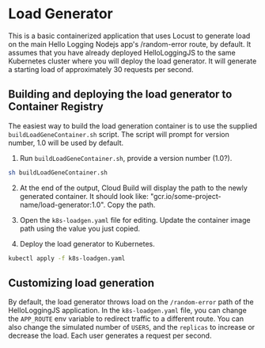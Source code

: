 # Load Generator

This is a basic containerized application that uses Locust to generate load on the main Hello Logging Nodejs app's /random-error route, by default. It assumes that you have already deployed HelloLoggingJS to the same Kubernetes cluster where you will deploy the load generator. It will generate a starting load of approximately 30 requests per second. 

## Building and deploying the load generator to Container Registry

The easiest way to build the load generation container is to use the supplied `buildLoadGeneContainer.sh` script. The script will prompt for version number, 1.0 will be used by default.

1. Run `buildLoadGeneContainer.sh`, provide a version number (1.0?).

``` bash
sh buildLoadGeneContainer.sh
```

2. At the end of the output, Cloud Build will display the path to the newly generated container. It should look like: "gcr.io/some-project-name/load-generator:1.0". Copy the path. 

3. Open the `k8s-loadgen.yaml` file for editing. Update the container image path using the value you just copied.

4. Deploy the load generator to Kubernetes.

``` bash
kubectl apply -f k8s-loadgen.yaml
```

## Customizing load generation

By default, the load generator throws load on the `/random-error` path of the HelloLoggingJS application. In the `k8s-loadgen.yaml` file, you can change the `APP_ROUTE` env variable to redirect traffic to a different route. You can also change the simulated number of `USERS`, and the `replicas` to increase or decrease the load. Each user generates a request per second.
